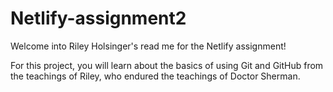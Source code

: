 # Netlify-assignment2

Welcome into Riley Holsinger's read me for the Netlify assignment!

For this project, you will learn about the basics of using Git and GitHub from the teachings of Riley, who endured the teachings of Doctor Sherman.